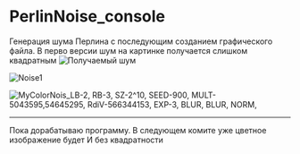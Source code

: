 # PerlinNoise_console
Генерация шума Перлина с последующим созданием графического файла.
В перво версии шум на картинке получается слишком квадратным
![Получаемый шум](https://user-images.githubusercontent.com/89964564/233467657-867ae172-e4dc-4f68-a798-f0d8fa10a3fe.jpg)

![Noise1](https://github.com/KrisherSwage/PerlinNoise_console/assets/89964564/276491d5-79c3-46c7-b79f-31509cdc827f)

![MyColorNois_LB-2, RB-3, SZ-2^10, SEED-900, MULT-5043595,54645295, RdiV-566344153, EXP-3, BLUR, BLUR, NORM, ](https://github.com/KrisherSwage/PerlinNoise_console/assets/89964564/db1020fc-d854-4a27-9d27-3fa901383fb3)

---
Пока дорабатываю программу. В следующем комите уже цветное изображение будет
И без квадратности
